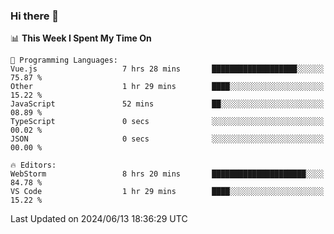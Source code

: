 ### Hi there 👋

<!--
**asdf12303116/asdf12303116** is a ✨ _special_ ✨ repository because its `README.md` (this file) appears on your GitHub profile.

Here are some ideas to get you started:

- 🔭 I’m currently working on ...
- 🌱 I’m currently learning ...
- 👯 I’m looking to collaborate on ...
- 🤔 I’m looking for help with ...
- 💬 Ask me about ...
- 📫 How to reach me: ...
- 😄 Pronouns: ...
- ⚡ Fun fact: ...
-->

<!--START_SECTION:waka-->
📊 **This Week I Spent My Time On** 

```text
💬 Programming Languages: 
Vue.js                   7 hrs 28 mins       ███████████████████░░░░░░   75.87 % 
Other                    1 hr 29 mins        ████░░░░░░░░░░░░░░░░░░░░░   15.22 % 
JavaScript               52 mins             ██░░░░░░░░░░░░░░░░░░░░░░░   08.89 % 
TypeScript               0 secs              ░░░░░░░░░░░░░░░░░░░░░░░░░   00.02 % 
JSON                     0 secs              ░░░░░░░░░░░░░░░░░░░░░░░░░   00.00 % 

🔥 Editors: 
WebStorm                 8 hrs 20 mins       █████████████████████░░░░   84.78 % 
VS Code                  1 hr 29 mins        ████░░░░░░░░░░░░░░░░░░░░░   15.22 % 
```


 Last Updated on 2024/06/13 18:36:29 UTC
<!--END_SECTION:waka-->
